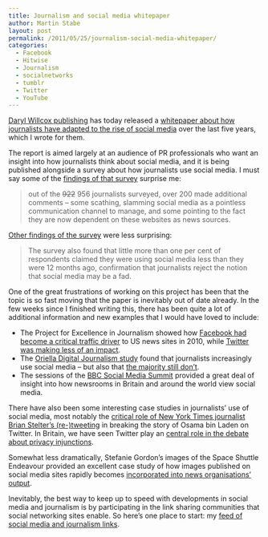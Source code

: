 ```yaml
---
title: Journalism and social media whitepaper
author: Martin Stabe
layout: post
permalink: /2011/05/25/journalism-social-media-whitepaper/
categories:
  - Facebook
  - Hitwise
  - Journalism
  - socialnetworks
  - tumblr
  - Twitter
  - YouTube
---
```

[Daryl Willcox publishing][1] has today released a [whitepaper about how journalists have adapted to the rise of social media][2] over the last five years, which I wrote for them.

The report is aimed largely at an audience of PR professionals who want an insight into how journalists think about social media, and it is being published alongside a survey about how journalists use social media. I must say some of the [findings of that survey][3] surprise me:

> out of the <del datetime="2011-05-25T16:23:07+00:00">922</del> 956 journalists surveyed, over 200 made additional comments – some scathing, slamming social media as a pointless communication channel to manage, and some pointing to the fact they are now dependent on these websites as news sources.

[Other findings of the survey][4] were less surprising:

> The survey also found that little more than one per cent of respondents claimed they were using social media less than they were 12 months ago, confirmation that journalists reject the notion that social media may be a fad.

One of the great frustrations of working on this project has been that the topic is so fast moving that the paper is inevitably out of date already. In the few weeks since I finished writing this, there has been quite a lot of additional information and new examples that I would have loved to include:

  * The Project for Excellence in Journalism showed how [Facebook had become a critical traffic driver][5] to US news sites in 2010, while [Twitter was making less of an impact][6].
  * The [Oriella Digital Journalism study][7] found that journalists increasingly use social media &#8211; but also that [the majority still don&#8217;t][8].
  * The sessions of the [BBC Social Media Summit][9] provided a great deal of insight into how newsrooms in Britain and around the world view social media.

There have also been some interesting case studies in journalists&#8217; use of social media, most notably the [critical role of New York Times journalist Brian Stelter&#8217;s (re-)tweeting][10] in breaking the story of Osama bin Laden on Twitter. In Britain, we have seen Twitter play an [central role in the debate about privacy injunctions][11].

Somewhat less dramatically, Stefanie Gordon&#8217;s images of the Space Shuttle Endeavour provided an excellent case study of how images published on social media sites rapidly becomes [incorporated into news organisations&#8217; output][12].

Inevitably, the best way to keep up to speed with developments in social media and journalism is by participating in the link sharing communities that social networking sites enable. So here&#8217;s one place to start: my [feed of social media and journalism links][13].

 [1]: http://www.dwpub.com/
 [2]: http://www.dwpub.com/whitepapers.php?int=Journalists_and_social_media
 [3]: http://www.responsesource.com/releases/rel_display.php?relid=64930
 [4]: http://www.dwpubsporadic.com/2011/05/journalists-say-social-media-is-an-important-tool-and-prs-dont-use-it-enough.html
 [5]: http://www.journalism.org/analysis_report/facebook_becoming_increasingly_important
 [6]: http://www.journalism.org/analysis_report/twitter_0
 [7]: http://www.orielladigitaljournalism.com/
 [8]: http://www.zdnet.com/blog/foremski/survey-finds-most-journalists-shun-social-media-and-blogs/1823
 [9]: http://www.bbc.co.uk/journalism/bbcsms/
 [10]: http://blog.socialflow.com/post/5246404319/breaking-bin-laden-visualizing-the-power-of-a-single
 [11]: http://weblogs.hitwise.com/robin-goad/2011/05/twitter_has_biggest_ever_day_o.html?utm_source=feedburner
 [12]: http://mashable.com/2011/05/16/endeavour-launch-twitpic/
 [13]: http://www.martinstabe.com/socialmedia